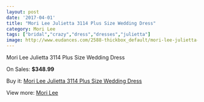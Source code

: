 ```yaml
---
layout: post
date: '2017-04-01'
title: "Mori Lee Julietta 3114 Plus Size Wedding Dress"
category: Mori Lee
tags: ["bridal","crazy","dress","dresses","julietta"]
image: http://www.eudances.com/2588-thickbox_default/mori-lee-julietta-3114-plus-size-wedding-dress.jpg
---
```

Mori Lee Julietta 3114 Plus Size Wedding Dress

On Sales: **$348.99**
<a href="https://www.eudances.com/en/mori-lee/863-mori-lee-julietta-3114-plus-size-wedding-dress.html"><amp-img layout="responsive" width="600" height="600" src="//www.eudances.com/2588-thickbox_default/mori-lee-julietta-3114-plus-size-wedding-dress.jpg" alt="Mori Lee Julietta 3114 Plus Size Wedding Dress 0" /></a>
<a href="https://www.eudances.com/en/mori-lee/863-mori-lee-julietta-3114-plus-size-wedding-dress.html"><amp-img layout="responsive" width="600" height="600" src="//www.eudances.com/2589-thickbox_default/mori-lee-julietta-3114-plus-size-wedding-dress.jpg" alt="Mori Lee Julietta 3114 Plus Size Wedding Dress 1" /></a>

Buy it: [Mori Lee Julietta 3114 Plus Size Wedding Dress](https://www.eudances.com/en/mori-lee/863-mori-lee-julietta-3114-plus-size-wedding-dress.html "Mori Lee Julietta 3114 Plus Size Wedding Dress")

View more: [Mori Lee](https://www.eudances.com/en/9-mori-lee "Mori Lee")